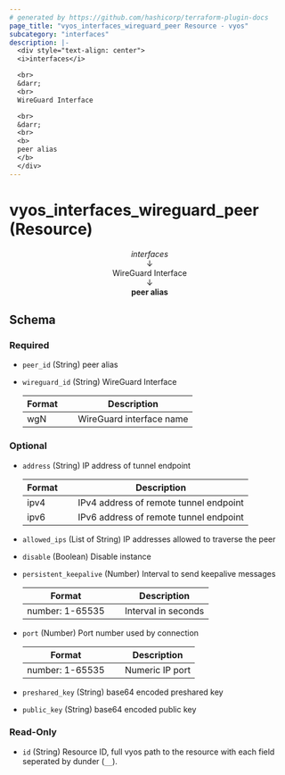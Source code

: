 ```yaml
---
# generated by https://github.com/hashicorp/terraform-plugin-docs
page_title: "vyos_interfaces_wireguard_peer Resource - vyos"
subcategory: "interfaces"
description: |-
  <div style="text-align: center">
  <i>interfaces</i>

  <br>
  &darr;
  <br>
  WireGuard Interface

  <br>
  &darr;
  <br>
  <b>
  peer alias
  </b>
  </div>
---
```


# vyos_interfaces_wireguard_peer (Resource)

<div style="text-align: center">
<i>interfaces</i>

<br>
&darr;
<br>
WireGuard Interface

<br>
&darr;
<br>
<b>
peer alias
</b>
</div>



<!-- schema generated by tfplugindocs -->
## Schema

### Required

- `peer_id` (String) peer alias
- `wireguard_id` (String) WireGuard Interface

    |  Format &emsp; | Description  |
    |----------|---------------|
    |  wgN  &emsp; |  WireGuard interface name  |

### Optional

- `address` (String) IP address of tunnel endpoint

    |  Format &emsp; | Description  |
    |----------|---------------|
    |  ipv4  &emsp; |  IPv4 address of remote tunnel endpoint  |
    |  ipv6  &emsp; |  IPv6 address of remote tunnel endpoint  |
- `allowed_ips` (List of String) IP addresses allowed to traverse the peer
- `disable` (Boolean) Disable instance
- `persistent_keepalive` (Number) Interval to send keepalive messages

    |  Format &emsp; | Description  |
    |----------|---------------|
    |  number: 1-65535  &emsp; |  Interval in seconds  |
- `port` (Number) Port number used by connection

    |  Format &emsp; | Description  |
    |----------|---------------|
    |  number: 1-65535  &emsp; |  Numeric IP port  |
- `preshared_key` (String) base64 encoded preshared key
- `public_key` (String) base64 encoded public key

### Read-Only

- `id` (String) Resource ID, full vyos path to the resource with each field seperated by dunder (`__`).
